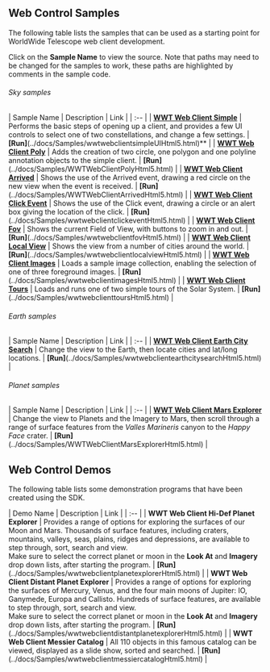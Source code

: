 ## Web Control Samples

The following table lists the samples that can be used as a starting point for WorldWide Telescope web client development.

Click on the **Sample Name** to view the source. Note that paths may need to be changed for the samples to work, these paths are highlighted by comments in the sample code.

###### Sky samples
| Sample Name | Description |  Link |
| :-- |
| [**WWT Web Client Simple**](../docs/Samples/displaycode.htm?codeExample=wwtwebclientsimpleUIHtml5.html) | Performs the basic steps of opening up a client, and provides a few UI controls to select one of two constellations, and change a few settings. | **[Run]**(../docs/Samples/wwtwebclientsimpleUIHtml5.html)** |
| [**WWT Web Client Poly**](../docs/Samples/displaycode.htm?codeExample=WWTWebClientPolyHtml5.html) | Adds the creation of two circle, one polygon and one polyline annotation objects to the simple client. | **[Run]**(../docs/Samples/WWTWebClientPolyHtml5.html) |
| [**WWT Web Client Arrived**](../docs/Samples/displaycode.htm?codeExample=WWTWebClientArrivedHtml5.html) | Shows the use of the Arrived event, drawing a red circle on the new view when the event is received. | **[Run]**(../docs/Samples/WWTWebClientArrivedHtml5.html) |
| [**WWT Web Client Click Event**](../docs/Samples/displaycode.htm?codeExample=WWTWebClientClickEventHtml5.html) | Shows the use of the Click event, drawing a circle or an alert box giving the location of the click. | **[Run]**(../docs/Samples/wwtwebclientclickeventHtml5.html) |
| [**WWT Web Client Fov**](../docs/Samples/displaycode.htm?codeExample=WWTWebClientFovHtml5.html) | Shows the current Field of View, with buttons to zoom in and out. | **[Run]**(../docs/Samples/wwtwebclientfovHtml5.html) |
| [**WWT Web Client Local View**](../docs/Samples/displaycode.htm?codeExample=WWTWebClientLocalViewHtml5.html) | Shows the view from a number of cities around the world. | **[Run]**(../docs/Samples/wwtwebclientlocalviewHtml5.html) |
| [**WWT Web Client Images**](../docs/Samples/displaycode.htm?codeExample=WWTWebClientImagesHtml5.html) | Loads a sample image collection, enabling the selection of one of three foreground images. | **[Run]**(../docs/Samples/wwtwebclientimagesHtml5.html) |
| [**WWT Web Client Tours**](../docs/Samples/displaycode.htm?codeExample=WWTWebClientToursHtml5.html) | Loads and runs one of two simple tours of the Solar System. | **[Run]**(../docs/Samples/wwtwebclienttoursHtml5.html) |

###### Earth samples

| Sample Name | Description |  Link |
| :-- |
| [**WWT Web Client Earth City Search**](../docs/Samples/displaycode.htm?codeExample=WWTWebClientEarthCitySearchHtml5.html) | Change the view to the Earth, then locate cities and lat/long locations. | **[Run]**(../docs/Samples/wwtwebclientearthcitysearchHtml5.html) |

###### Planet samples
| Sample Name | Description |  Link |
| :-- |
| [**WWT Web Client Mars Explorer**](../docs/Samples/displaycode.htm?codeExample=WWTWebClientMarsExplorerHtml5.html) | Change the view to Planets and the Imagery to Mars, then scroll through a range of surface features from the _Valles Marineris_ canyon to the _Happy Face_ crater. | **[Run]**(../docs/Samples/WWTWebClientMarsExplorerHtml5.html) |

## Web Control Demos

The following table lists some demonstration programs that have been created using the SDK.

| Demo Name | Description | Link |
| :-- |
| **WWT Web Client Hi-Def Planet Explorer** | Provides a range of options for exploring the surfaces of our Moon and Mars. Thousands of surface features, including craters, mountains, valleys, seas, plains, ridges and depressions, are available to step through, sort, search and view. <br> Make sure to select the correct planet or moon in the **Look At** and **Imagery** drop down lists, after starting the program. | **[Run]**(../docs/Samples/wwtwebclientplanetexplorerHtml5.html) |
| **WWT Web Client Distant Planet Explorer** | Provides a range of options for exploring the surfaces of Mercury, Venus, and the four main moons of Jupiter: IO, Ganymede, Europa and Callisto. Hundreds of surface features, are available to step through, sort, search and view. <br> Make sure to select the correct planet or moon in the **Look At** and **Imagery** drop down lists, after starting the program. | **[Run]**(../docs/Samples/wwtwebclientdistantplanetexplorerHtml5.html) |
| **WWT Web Client Messier Catalog** | All 110 objects in this famous catalog can be viewed, displayed as a slide show, sorted and searched. | **[Run]**(../docs/Samples/wwtwebclientmessiercatalogHtml5.html) |
